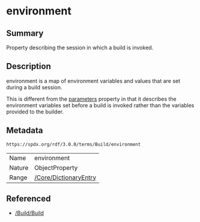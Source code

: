 <!-- Automatically generated by spec-parser v2.1.0 on 2024-06-17T15:44:58.460830+00:00 -->
<!-- SPDX-License-Identifier: Community-Spec-1.0 -->

# environment

## Summary

Property describing the session in which a build is invoked.


## Description

environment is a map of environment variables and values that are set during a
build session.

This is different from the [parameters](parameters.md) property in that it
describes the environment variables set before a build is invoked rather than
the variables provided to the builder.


## Metadata

`https://spdx.org/rdf/3.0.0/terms/Build/environment`


| | |
|---|---|
| Name | environment |
| Nature | ObjectProperty |
| Range | [/Core/DictionaryEntry](../../Core/Classes/DictionaryEntry.md) |




## Referenced

- [/Build/Build](../../Build/Classes/Build.md)

